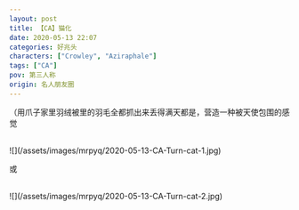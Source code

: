 ```yaml
---
layout: post
title: 【CA】猫化
date: 2020-05-13 22:07
categories: 好兆头
characters: ["Crowley", "Aziraphale"]
tags: ["CA"]
pov: 第三人称
origin: 名人朋友圈
---
```


（用爪子家里羽绒被里的羽毛全都抓出来丢得满天都是，营造一种被天使包围的感觉

<br>
![](/assets/images/mrpyq/2020-05-13-CA-Turn-cat-1.jpg)

或

<br>
![](/assets/images/mrpyq/2020-05-13-CA-Turn-cat-2.jpg)
